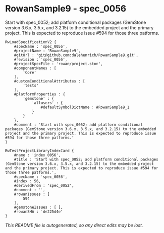 # RowanSample9 - spec_0056
Start with spec_0052; add platform conditional packages (GemStone version 3.6.x, 3.5.x, and 3.2.15) to the embedded project and the primary project. This is expected to reproduce issue #594 for those three patforms.
```
RwLoadSpecificationV2 {
	#specName : 'spec_0056',
	#projectName : 'RowanSample9',
	#gitUrl : 'git@github.com:dalehenrich/RowanSample9.git',
	#revision : 'spec_0056',
	#projectSpecFile : 'rowan/project.ston',
	#componentNames : [
		'Core'
	],
	#customConditionalAttributes : [
		'tests'
	],
	#platformProperties : {
		'gemstone' : {
			'allusers' : {
				#defaultSymbolDictName : #RowanSample9_1
			}
		}
	},
	#comment : 'Start with spec_0052; add platform conditional packages (GemStone version 3.6.x, 3.5.x, and 3.2.15) to the embedded project and the primary project. This is expected to reproduce issue #594 for those three patforms.'
}

RwTestProjectLibraryIndexCard {
	#name : 'index_0056',
	#title : 'Start with spec_0052; add platform conditional packages (GemStone version 3.6.x, 3.5.x, and 3.2.15) to the embedded project and the primary project. This is expected to reproduce issue #594 for those three patforms.',
	#specName : 'spec_0056',
	#index : 56,
	#derivedFrom : 'spec_0052',
	#comment : '',
	#rowanIssues : [
		594
	],
	#gemstoneIssues : [ ],
	#rowanSHA : 'de225d4e'
}
```

*This README file is autogenerated, so any direct edits may be lost.*
